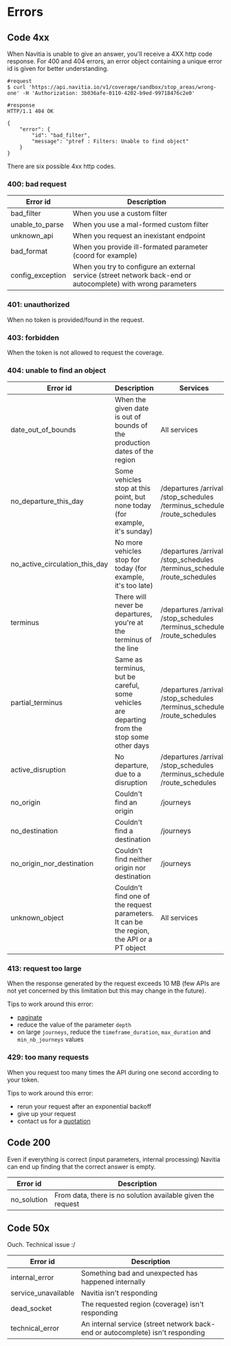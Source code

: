 # Errors

## Code 4xx

When Navitia is unable to give an answer, you'll receive a 4XX http code response. For 400 and 404 errors, an error object
containing a unique error id is given for better understanding.

```shell
#request
$ curl 'https://api.navitia.io/v1/coverage/sandbox/stop_areas/wrong-one' -H 'Authorization: 3b036afe-0110-4202-b9ed-99718476c2e0'

#response
HTTP/1.1 404 OK

{
    "error": {
        "id": "bad_filter",
        "message": "ptref : Filters: Unable to find object"
    }
}
```

There are six possible 4xx http codes.

### 400: bad request

| Error id          | Description                                                 |
|-------------------|-------------------------------------------------------------|
| bad_filter        | When you use a custom filter                                |
| unable_to_parse   | When you use a mal-formed custom filter                     |
| unknown_api       | When you request an inexistant endpoint                     |
| bad_format        | When you provide ill-formated parameter (coord for example) |
| config_exception  | When you try to configure an external service (street network back-end or autocomplete) with wrong parameters |


### 401: unauthorized

When no token is provided/found in the request.

### 403: forbidden

When the token is not allowed to request the coverage.

### 404: unable to find an object

| Error id                    | Description                                                                	| Services                  |
|-----------------------------|-----------------------------------------------------------------------------|---------------------------|
| date_out_of_bounds          | When the given date is out of bounds of the production dates of the region 	| All services              |
| no_departure_this_day       | Some vehicles stop at this point, but none today (for example, it's sunday) | /departures /arrivals /stop_schedules /terminus_schedules /route_schedules |
| no_active_circulation_this_day | No more vehicles stop for today (for example, it's too late)             | /departures /arrivals /stop_schedules /terminus_schedules /route_schedules |
| terminus                    | There will never be departures, you're at the terminus of the line          | /departures /arrivals /stop_schedules /terminus_schedules /route_schedules |
| partial_terminus            | Same as terminus, but be careful, some vehicles are departing from the stop some other days  | /departures /arrivals /stop_schedules /terminus_schedules /route_schedules |
| active_disruption           | No departure, due to a disruption                                           | /departures /arrivals /stop_schedules /terminus_schedules /route_schedules |
| no_origin                   | Couldn't find an origin                                                     | /journeys                 |
| no_destination              | Couldn't find a destination                                                 | /journeys                 |
| no_origin_nor_destination   | Couldn't find neither origin nor destination                                | /journeys                 |
| unknown_object              | Couldn't find one of the request parameters. It can be the region, the API or a PT object | All services              |

### 413: request too large

When the response generated by the request exceeds 10 MB (few APIs are not yet concerned by this limitation but this may change in the future).

Tips to work around this error:

* [paginate](#paging)
* reduce the value of the parameter `depth`
* on large `journeys`, reduce the `timeframe_duration`, `max_duration` and `min_nb_journeys` values

### 429: too many requests

When you request too many times the API during one second according to your token.

Tips to work around this error:

* rerun your request after an exponential backoff
* give up your request
* contact us for a [quotation](https://navitia.io/demande-de-devis/)

## Code 200

Even if everything is correct (input parameters, internal processing)
Navitia can end up finding that the correct answer is empty.

| Error id                    | Description                                                                |
|-----------------------------|----------------------------------------------------------------------------|
| no_solution                 | From data, there is no solution available given the request                |


## Code 50x

Ouch. Technical issue :/

| Error id            	| Description                                               				|
|-----------------------|---------------------------------------------------------------------------|
| internal_error	    | Something bad and unexpected has happened internally      				|
| service_unavailable	| Navitia isn't responding								                    |
| dead_socket		    | The requested region (coverage) isn't responding							|
| technical_error	    | An internal service (street network back-end or autocomplete)	isn't responding	|
